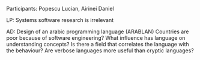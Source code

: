 Participants: Popescu Lucian, Airinei Daniel

LP: Systems software research is irrelevant

AD: Design of an arabic programming language (ARABLAN)
Countries are poor because of software engineering?
What influence has language on understanding concepts?
Is there a field that correlates the language with the behaviour?
Are verbose languages more useful than cryptic languages?
